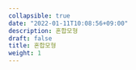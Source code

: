```yaml
---
collapsible: true
date: "2022-01-11T10:08:56+09:00"
description: 혼합모형
draft: false
title: 혼합모형
weight: 1
---
```


<br>